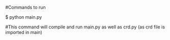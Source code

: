 
#Commands to run


$ python main.py

#This command will compile and run main.py as well as crd.py (as crd file is imported in main)

